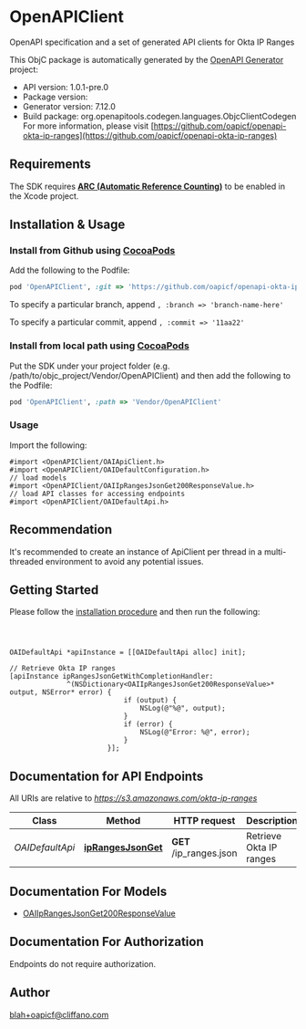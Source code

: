 # OpenAPIClient

OpenAPI specification and a set of generated API clients for Okta IP Ranges

This ObjC package is automatically generated by the [OpenAPI Generator](https://openapi-generator.tech) project:

- API version: 1.0.1-pre.0
- Package version: 
- Generator version: 7.12.0
- Build package: org.openapitools.codegen.languages.ObjcClientCodegen
For more information, please visit [https://github.com/oapicf/openapi-okta-ip-ranges](https://github.com/oapicf/openapi-okta-ip-ranges)

## Requirements

The SDK requires [**ARC (Automatic Reference Counting)**](http://stackoverflow.com/questions/7778356/how-to-enable-disable-automatic-reference-counting) to be enabled in the Xcode project.

## Installation & Usage
### Install from Github using [CocoaPods](https://cocoapods.org/)

Add the following to the Podfile:

```ruby
pod 'OpenAPIClient', :git => 'https://github.com/oapicf/openapi-okta-ip-ranges.git'
```

To specify a particular branch, append `, :branch => 'branch-name-here'`

To specify a particular commit, append `, :commit => '11aa22'`

### Install from local path using [CocoaPods](https://cocoapods.org/)

Put the SDK under your project folder (e.g. /path/to/objc_project/Vendor/OpenAPIClient) and then add the following to the Podfile:

```ruby
pod 'OpenAPIClient', :path => 'Vendor/OpenAPIClient'
```

### Usage

Import the following:

```objc
#import <OpenAPIClient/OAIApiClient.h>
#import <OpenAPIClient/OAIDefaultConfiguration.h>
// load models
#import <OpenAPIClient/OAIIpRangesJsonGet200ResponseValue.h>
// load API classes for accessing endpoints
#import <OpenAPIClient/OAIDefaultApi.h>

```

## Recommendation

It's recommended to create an instance of ApiClient per thread in a multi-threaded environment to avoid any potential issues.

## Getting Started

Please follow the [installation procedure](#installation--usage) and then run the following:

```objc



OAIDefaultApi *apiInstance = [[OAIDefaultApi alloc] init];

// Retrieve Okta IP ranges
[apiInstance ipRangesJsonGetWithCompletionHandler: 
              ^(NSDictionary<OAIIpRangesJsonGet200ResponseValue>* output, NSError* error) {
                            if (output) {
                                NSLog(@"%@", output);
                            }
                            if (error) {
                                NSLog(@"Error: %@", error);
                            }
                        }];

```

## Documentation for API Endpoints

All URIs are relative to *https://s3.amazonaws.com/okta-ip-ranges*

Class | Method | HTTP request | Description
------------ | ------------- | ------------- | -------------
*OAIDefaultApi* | [**ipRangesJsonGet**](docs/OAIDefaultApi.md#iprangesjsonget) | **GET** /ip_ranges.json | Retrieve Okta IP ranges


## Documentation For Models

 - [OAIIpRangesJsonGet200ResponseValue](docs/OAIIpRangesJsonGet200ResponseValue.md)


## Documentation For Authorization

Endpoints do not require authorization.


## Author

blah+oapicf@cliffano.com

